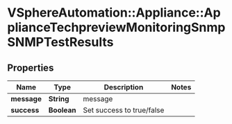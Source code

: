 # VSphereAutomation::Appliance::ApplianceTechpreviewMonitoringSnmpSNMPTestResults

## Properties
Name | Type | Description | Notes
------------ | ------------- | ------------- | -------------
**message** | **String** | message | 
**success** | **Boolean** | Set success to true/false | 


